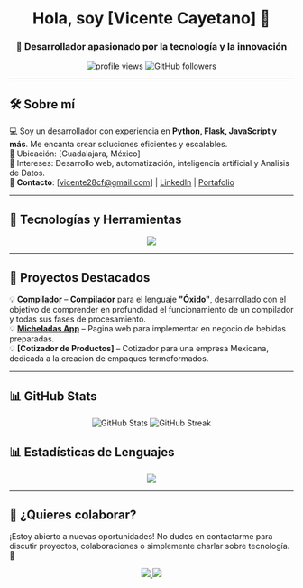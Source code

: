 <h1 align="center">Hola, soy [Vicente Cayetano] 👋</h1>
<h3 align="center">🚀 Desarrollador apasionado por la tecnología y la innovación</h3>

<p align="center">
  <img src="https://komarev.com/ghpvc/?username=tu-usuario&label=Profile%20views&color=0e75b6&style=flat" alt="profile views" />
  <img src="https://img.shields.io/github/followers/tu-usuario?label=Followers&style=social" alt="GitHub followers" />
</p>

---

## 🛠 Sobre mí  
💻 Soy un desarrollador con experiencia en **Python, Flask, JavaScript y más**. Me encanta crear soluciones eficientes y escalables.  
📍 Ubicación: [Guadalajara, México]  
🎯 Intereses: Desarrollo web, automatización, inteligencia artificial y Analisis de Datos.  
📩 **Contacto**: [vicente28cf@gmail.com] | [LinkedIn](https://linkedin.com/in/tu-usuario) | [Portafolio](https://tu-portafolio.com)  

---

## 🚀 Tecnologías y Herramientas  
<p align="center">
  <img src="https://skillicons.dev/icons?i=python,flask,django,js,html,css,tailwind,bootstrap,git,github,postgres,mysql" />
</p>

---

## 📌 Proyectos Destacados  
💡 **[Compilador](https://github.com/Vicente28CF/Compilador_2024_Oxido)** – **Compilador** para el lenguaje **"Óxido"**, desarrollado con el objetivo de comprender en profundidad el funcionamiento de un compilador y todas sus fases de procesamiento.  
💡 **[Micheladas App](https://github.com/Vicente28CF/Micheladas-app)** – Pagina web para implementar en negocio de bebidas preparadas.  
💡 **[Cotizador de Productos]** – Cotizador para una empresa Mexicana, dedicada a la creacion de empaques termoformados. 

---

## 📊 GitHub Stats  
<p align="center">
  <img src="https://github-readme-stats.vercel.app/api?username=Vicente28CF&show_icons=true&theme=radical" alt="GitHub Stats" />
  <img src="https://github-readme-streak-stats.herokuapp.com/?user=Vicente28CF&theme=radical" alt="GitHub Streak" />
</p>

## 📊 Estadísticas de Lenguajes
<p align="center">
  <img src="https://github-readme-stats.vercel.app/api/top-langs/?username=Vicente28CF&layout=compact&langs_count=10&theme=radical" />
</p>

---

## 🤝 ¿Quieres colaborar?  
¡Estoy abierto a nuevas oportunidades! No dudes en contactarme para discutir proyectos, colaboraciones o simplemente charlar sobre tecnología. 🚀  

<p align="center">
  <a href="https://linkedin.com/in/tu-usuario">
    <img src="https://img.shields.io/badge/LinkedIn-%230077B5.svg?style=for-the-badge&logo=linkedin&logoColor=white" />
  </a>
  <a href="mailto:vicente28cf@gmail.com">
    <img src="https://img.shields.io/badge/Email-%23D14836.svg?style=for-the-badge&logo=gmail&logoColor=white" />
  </a>
</p>



